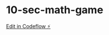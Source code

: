 # 10-sec-math-game

[Edit in Codeflow ⚡️](https://stackblitz.com/~/github.com/gonzalote99/10-sec-math-game)